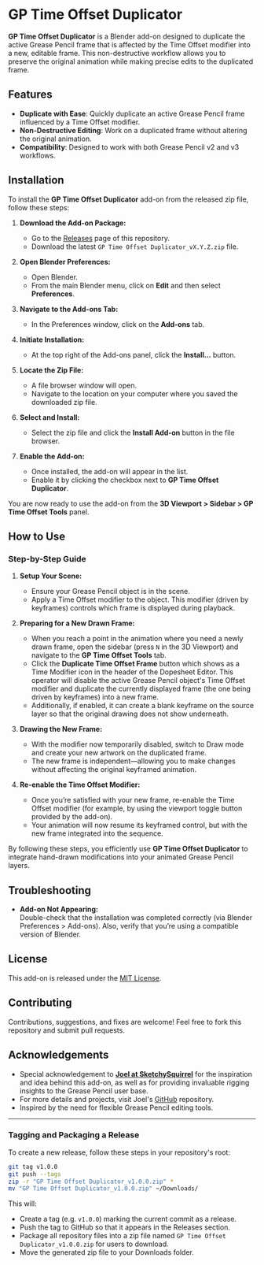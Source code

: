 # **GP Time Offset Duplicator**

**GP Time Offset Duplicator** is a Blender add-on designed to duplicate the active Grease Pencil frame that is affected by the Time Offset modifier into a new, editable frame. This non-destructive workflow allows you to preserve the original animation while making precise edits to the duplicated frame.

## Features

- **Duplicate with Ease**: Quickly duplicate an active Grease Pencil frame influenced by a Time Offset modifier.
- **Non-Destructive Editing**: Work on a duplicated frame without altering the original animation.
- **Compatibility**: Designed to work with both Grease Pencil v2 and v3 workflows.

## Installation

To install the **GP Time Offset Duplicator** add-on from the released zip file, follow these steps:

1. **Download the Add-on Package:**

   - Go to the [Releases](https://github.com/blastframe/GP-Time-Offset-Duplicator/releases) page of this repository.
   - Download the latest `GP Time Offset Duplicator_vX.Y.Z.zip` file.

2. **Open Blender Preferences:**

   - Open Blender.
   - From the main Blender menu, click on **Edit** and then select **Preferences**.

3. **Navigate to the Add-ons Tab:**

   - In the Preferences window, click on the **Add-ons** tab.

4. **Initiate Installation:**

   - At the top right of the Add-ons panel, click the **Install...** button.

5. **Locate the Zip File:**

   - A file browser window will open.
   - Navigate to the location on your computer where you saved the downloaded zip file.

6. **Select and Install:**

   - Select the zip file and click the **Install Add-on** button in the file browser.

7. **Enable the Add-on:**
   - Once installed, the add-on will appear in the list.
   - Enable it by clicking the checkbox next to **GP Time Offset Duplicator**.

You are now ready to use the add-on from the **3D Viewport > Sidebar > GP Time Offset Tools** panel.

## How to Use

### Step-by-Step Guide

1. **Setup Your Scene:**

   - Ensure your Grease Pencil object is in the scene.
   - Apply a Time Offset modifier to the object. This modifier (driven by keyframes) controls which frame is displayed during playback.

2. **Preparing for a New Drawn Frame:**

   - When you reach a point in the animation where you need a newly drawn frame, open the sidebar (press `N` in the 3D Viewport) and navigate to the **GP Time Offset Tools** tab.
   - Click the **Duplicate Time Offset Frame** button which shows as a Time Modifier icon in the header of the Dopesheet Editor. This operator will disable the active Grease Pencil object's Time Offset modifier and duplicate the currently displayed frame (the one being driven by keyframes) into a new frame.
   - Additionally, if enabled, it can create a blank keyframe on the source layer so that the original drawing does not show underneath.

3. **Drawing the New Frame:**

   - With the modifier now temporarily disabled, switch to Draw mode and create your new artwork on the duplicated frame.
   - The new frame is independent—allowing you to make changes without affecting the original keyframed animation.

4. **Re-enable the Time Offset Modifier:**
   - Once you’re satisfied with your new frame, re-enable the Time Offset modifier (for example, by using the viewport toggle button provided by the add-on).
   - Your animation will now resume its keyframed control, but with the new frame integrated into the sequence.

By following these steps, you efficiently use **GP Time Offset Duplicator** to integrate hand-drawn modifications into your animated Grease Pencil layers.

## Troubleshooting

- **Add-on Not Appearing:**  
  Double-check that the installation was completed correctly (via Blender Preferences > Add-ons). Also, verify that you’re using a compatible version of Blender.

## License

This add-on is released under the [MIT License](LICENSE).

## Contributing

Contributions, suggestions, and fixes are welcome! Feel free to fork this repository and submit pull requests.

## Acknowledgements

- Special acknowledgement to [**Joel at SketchySquirrel**](https://www.youtube.com/c/SketchySquirrel) for the inspiration and idea behind this add-on, as well as for providing invaluable rigging insights to the Grease Pencil user base.
- For more details and projects, visit Joel's [GitHub](https://github.com/sketchy-squirrel) repository.
- Inspired by the need for flexible Grease Pencil editing tools.

---

### Tagging and Packaging a Release

To create a new release, follow these steps in your repository's root:

```bash
git tag v1.0.0
git push --tags
zip -r "GP Time Offset Duplicator_v1.0.0.zip" *
mv "GP Time Offset Duplicator_v1.0.0.zip" ~/Downloads/
```

This will:

- Create a tag (e.g. `v1.0.0`) marking the current commit as a release.
- Push the tag to GitHub so that it appears in the Releases section.
- Package all repository files into a zip file named `GP Time Offset Duplicator_v1.0.0.zip` for users to download.
- Move the generated zip file to your Downloads folder.
